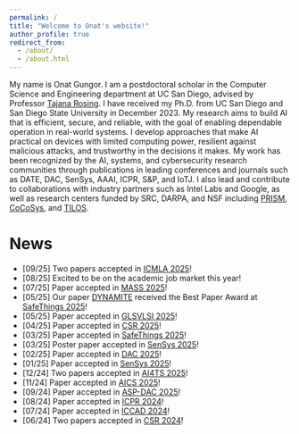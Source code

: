 ```yaml
---
permalink: /
title: "Welcome to Onat's website!"
author_profile: true
redirect_from: 
  - /about/
  - /about.html
---
```


My name is Onat Gungor. I am a postdoctoral scholar in the Computer Science and Engineering department at UC San Diego, advised by Professor [Tajana Rosing](https://cseweb.ucsd.edu/~trosing/). I have received my Ph.D. from UC San Diego and San Diego State University in December 2023. My research aims to build AI that is efficient, secure, and reliable, with the goal of enabling dependable operation in real-world systems. I develop approaches that make AI practical on devices with limited computing power, resilient against malicious attacks, and trustworthy in the decisions it makes. My work has been recognized by the AI, systems, and cybersecurity research communities through publications in leading conferences and journals such as DATE, DAC, SenSys, AAAI, ICPR, S&P, and IoTJ. I also lead and contribute to collaborations with industry partners such as Intel Labs and Google, as well as research centers funded by SRC, DARPA, and NSF including [PRISM](https://prism.ucsd.edu/), [CoCoSys](https://cocosys.ece.gatech.edu/), and [TILOS](https://tilos.ai/). 

News
======
* [09/25] Two papers accepted in [ICMLA 2025](https://www.icmla-conference.org/icmla25/)!
* [08/25] Excited to be on the academic job market this year! 
* [07/25] Paper accepted in [MASS 2025](https://ieeemass2025.github.io/ieeemass2025/)!
* [05/25] Our paper [DYNAMITE](https://arxiv.org/abs/2504.13301) received the Best Paper Award at [SafeThings 2025](https://safethings25.ieee-security.org)! 
* [05/25] Paper accepted in [GLSVLSI 2025](https://www.glsvlsi.org)!
* [04/25] Paper accepted in [CSR 2025](https://www.ieee-csr.org)!
* [03/25] Paper accepted in [SafeThings 2025](https://safethings25.ieee-security.org)!
* [03/25] Poster paper accepted in [SenSys 2025](https://sensys.acm.org/2025)!
* [02/25] Paper accepted in [DAC 2025](https://www.dac.com)!
* [01/25] Paper accepted in [SenSys 2025](https://sensys.acm.org/2025)!
* [12/24] Two papers accepted in [AI4TS 2025](https://ai4ts.github.io/aaai2025)!
* [11/24] Paper accepted in [AICS 2025](http://aics.site/AICS2025/)!
* [09/24] Paper accepted in [ASP-DAC 2025](https://www.aspdac.com/aspdac2025/)! 
* [08/24] Paper accepted in [ICPR 2024](https://icpr2024.org/)!
* [07/24] Paper accepted in [ICCAD 2024](https://2024.iccad.com/)!
* [06/24] Two papers accepted in [CSR 2024](https://www.ieee-csr.org/)!
